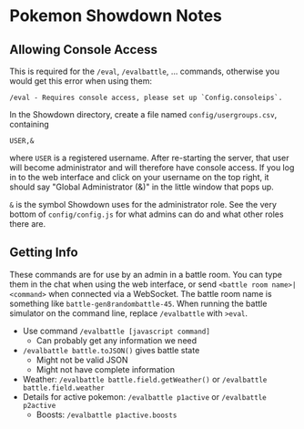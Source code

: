 # Pokemon Showdown Notes

## Allowing Console Access

This is required for the `/eval`, `/evalbattle`, ... commands, otherwise you would get this error when using them:
```
/eval - Requires console access, please set up `Config.consoleips`.
```

In the Showdown directory, create a file named `config/usergroups.csv`, containing
```
USER,&
```
where `USER` is a registered username.
After re-starting the server, that user will become administrator and will therefore have console access.
If you log in to the web interface and click on your username on the top right, it should say "Global Administrator (&)" in the little window that pops up.

`&` is the symbol Showdown uses for the administrator role.
See the very bottom of `config/config.js` for what admins can do and what other roles there are.


## Getting Info

These commands are for use by an admin in a battle room.
You can type them in the chat when using the web interface, or send `<battle room name>|<command>` when connected via a WebSocket.
The battle room name is something like `battle-gen8randombattle-45`.
When running the battle simulator on the command line, replace `/evalbattle` with `>eval`.

- Use command `/evalbattle [javascript command]`
    - Can probably get any information we need
- `/evalbattle battle.toJSON()` gives battle state
    - Might not be valid JSON
    - Might not have complete information
- Weather: `/evalbattle battle.field.getWeather()` or `/evalbattle battle.field.weather`
- Details for active pokemon: `/evalbattle p1active` or `/evalbattle p2active`
    - Boosts: `/evalbattle p1active.boosts`
